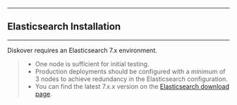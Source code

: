 ___
## Elasticsearch Installation
___

Diskover requires an Elasticsearch 7.x environment.
>- One node is sufficient for initial testing.
>- Production deployments should be configured with a minimum of 3 nodes to achieve redundancy in the Elasticsearch configuration.
>- You can find the latest 7.x.x version on the [Elasticsearch download page](https://www.elastic.co/downloads/elasticsearch).
